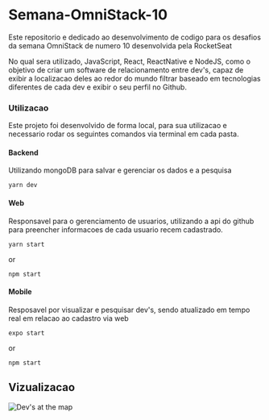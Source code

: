 # Semana-OmniStack-10

Este repositorio e dedicado ao desenvolvimento de codigo para os desafios da semana OmniStack de numero 10 desenvolvida pela RocketSeat 

No qual sera utilizado, JavaScript, React, ReactNative e NodeJS, como o objetivo de criar um software de relacionamento entre dev's, capaz de exibir a localizacao deles ao redor do mundo filtrar baseado em tecnologias diferentes de cada dev e exibir o seu perfil no Github.

### Utilizacao

Este projeto foi desenvolvido de forma local, para sua utilizacao e necessario rodar os seguintes comandos via terminal em cada pasta.

#### Backend

Utilizando mongoDB para salvar e gerenciar os dados e a pesquisa

```
yarn dev
```

#### Web

Responsavel para o gerenciamento de usuarios, utilizando a api do github para preencher informacoes de cada usuario recem cadastrado.

```
yarn start
```

or

```
npm start
```

#### Mobile

Resposavel por visualizar e pesquisar dev's, sendo atualizado em tempo real em relacao ao cadastro via web

```
expo start
```

or

```
npm start
```

## Vizualizacao

![Dev's at the map](https://user-images.githubusercontent.com/53948365/72670882-b4ceb980-3a21-11ea-9c18-845a1bc9530d.jpeg)


